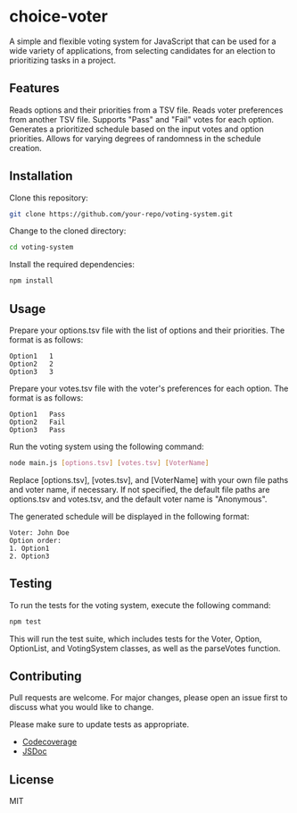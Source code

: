 # choice-voter
A simple and flexible voting system for JavaScript that can be used for a wide variety of applications, from selecting candidates for an election to prioritizing tasks in a project.

## Features
Reads options and their priorities from a TSV file.
Reads voter preferences from another TSV file.
Supports "Pass" and "Fail" votes for each option.
Generates a prioritized schedule based on the input votes and option priorities.
Allows for varying degrees of randomness in the schedule creation.

## Installation
Clone this repository:
```bash
git clone https://github.com/your-repo/voting-system.git
```

Change to the cloned directory:

```bash
cd voting-system
```

Install the required dependencies:
```bash
npm install
```

## Usage
Prepare your options.tsv file with the list of options and their priorities. The format is as follows:

```plaintext
Option1   1
Option2   2
Option3   3
```

Prepare your votes.tsv file with the voter's preferences for each option. The format is as follows:
```plaintext
Option1   Pass
Option2   Fail
Option3   Pass
```

Run the voting system using the following command:
```bash
node main.js [options.tsv] [votes.tsv] [VoterName]
```

Replace [options.tsv], [votes.tsv], and [VoterName] with your own file paths and voter name, if necessary. If not specified, the default file paths are options.tsv and votes.tsv, and the default voter name is "Anonymous".

The generated schedule will be displayed in the following format:
```plaintext
Voter: John Doe
Option order:
1. Option1
2. Option3
```

## Testing
To run the tests for the voting system, execute the following command:
```bash
npm test
```

This will run the test suite, which includes tests for the Voter, Option, OptionList, and VotingSystem classes, as well as the parseVotes function.

## Contributing
Pull requests are welcome. For major changes, please open an issue first to discuss what you would like to change.

Please make sure to update tests as appropriate.

- [Codecoverage](https://freddiefujiwara.github.io/choice-voter/coverage)
- [JSDoc](https://freddiefujiwara.github.io/choice-voter)

## License
MIT
